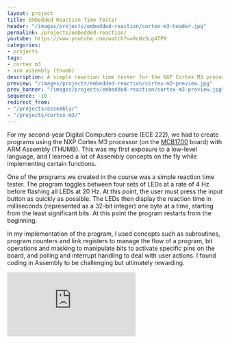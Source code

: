 ```yaml
---
layout: project
title: Embedded Reaction Time Tester
header: "/images/projects/embedded-reaction/cortex-m3-header.jpg"
permalink: /projects/embedded-reaction/
youtube: https://www.youtube.com/watch?v=9cHzSLg4TP8
categories:
- projects
tags:
- cortex m3
- arm assembly (thumb)
description: A simple reaction time tester for the NXP Cortex M3 processor, built with ARM Assembly for a digital computers course.
preview: "/images/projects/embedded-reaction/cortex-m3-preview.jpg"
prev_banner: "/images/projects/embedded-reaction/cortex-m3-preview.jpg"
sequence: -10
redirect_from:
- "/projects/assembly/"
- "/projects/cortex-m3/"
---
```


For my second-year Digital Computers course (ECE 222), we had to create programs using the NXP Cortex M3 processor (on the [MCB1700](http://www.keil.com/mcb1700/) board) with ARM Assembly (THUMB). This was my first exposure to a low-level language, and I learned a lot of Assembly concepts on the fly while implementing certain functions.

One of the programs we created in the course was a simple reaction time tester. The program toggles between four sets of LEDs at a rate of 4 Hz before flashing all LEDs at 20 Hz. At this point, the user must press the input button as quickly as possible. The LEDs then display the reaction time in milliseconds (represented as a 32-bit integer) one byte at a time, starting from the least significant bits. At this point the program restarts from the beginning.

In my implementation of the program, I used concepts such as subroutines, program counters and link registers to manage the flow of a program, bit operations and masking to manipulate bits to activate specific pins on the board, and polling and interrupt handling to deal with user actions. I found coding in Assembly to be challenging but ultimately rewarding.

<div class="embed-responsive embed-responsive-16by9 col-center" style="margin-bottom: 17px;">
    <iframe src="https://www.youtube.com/embed/9cHzSLg4TP8" frameborder="0" allowfullscreen></iframe>
</div>